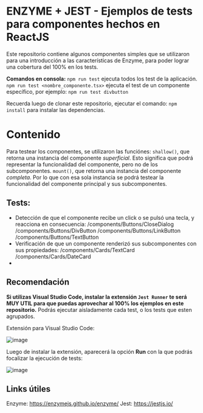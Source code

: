 # ENZYME + JEST - Ejemplos de tests para componentes hechos en ReactJS

Este repositorio contiene algunos componentes simples que se utilizaron para una introducción a las características de Enzyme, para poder lograr una cobertura del 100% en los tests.

**Comandos en consola:**
``` npm run test ``` ejecuta todos los test de la aplicación.
``` npm run test <nombre_componente.tsx>``` ejecuta el test de un componente específico, por ejemplo: ``` npm run test divbutton ```

Recuerda luego de clonar este repositorio, ejecutar el comando: ``` npm install ``` para instalar las dependencias.

# Contenido

Para testear los componentes, se utilizaron las funciónes:
```shallow()```, que retorna una instancia del componente *superficial*. Esto significa que podrá representar la funcionalidad del componente, pero no de los subcomponentes.
```mount()```, que retorna una instancia del componente *completa*. Por lo que con esa sola instancia se podrá testear la funcionalidad del componente principal y sus subcomponentes.

## Tests:
* Detección de que el componente recibe un click o se pulsó una tecla, y reacciona en consecuencia:
    /components/Buttons/CloseDialog
    /components/Buttons/DivButton
    /components/Buttons/LinkButton
    /components/Buttons/TextButton
* Verificación de que un componente renderizó sus subcomponentes con sus propiedades:
    /components/Cards/TextCard
    /components/Cards/DateCard
* 

## Recomendación

**Si utilizas Visual Studio Code, instalar la extensión ``` Jest Runner ``` te será MUY UTIL para que puedas aprovechar al 100% los ejemplos en este repositorio.** Podrás ejecutar aisladamente cada test, o los tests que esten agrupados.

Extensión para Visual Studio Code:

![image](https://github.com/marcegdv/demo-jest/blob/master/jestRunnerExtension.jpg?raw=true)

Luego de instalar la extensión, aparecerá la opción **Run** con la que podrás focalizar la ejecución de tests:

![image](https://raw.githubusercontent.com/marcegdv/demo-jest/master/jestRunnerRunOption.jpg)

## Links útiles
Enzyme: https://enzymejs.github.io/enzyme/
Jest: https://jestjs.io/
